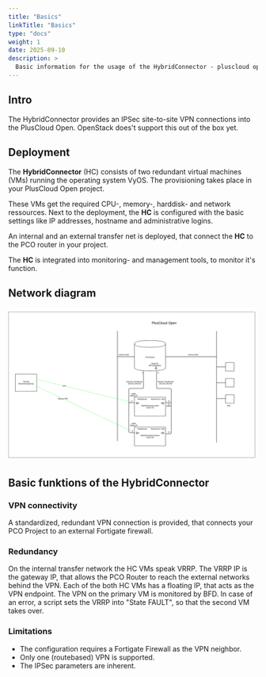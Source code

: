 ```yaml
---
title: "Basics"
linkTitle: "Basics"
type: "docs"
weight: 1
date: 2025-09-10
description: >
  Basic information for the usage of the HybridConnector - pluscloud open
---
```


## Intro

The HybridConnector provides an IPSec site-to-site VPN connections into the PlusCloud Open. OpenStack does't support this out of the box yet.

## Deployment

The **HybridConnector** (HC) consists of two redundant virtual machines (VMs) running the operating system VyOS. The provisioning takes place in your PlusCloud Open project.

These VMs get the required CPU-, memory-, harddisk- and network ressources. Next to the deployment, the **HC** is configured with the basic settings like IP
addresses, hostname and administrative logins.

An internal and an external transfer net is deployed, that connect the **HC** to the PCO router in your project.

The **HC** is integrated into monitoring- and management tools, to monitor it's function.


## Network diagram
![network diagram](01_hc_network_diagram.png)

## Basic funktions of the HybridConnector

### VPN connectivity

A standardized, redundant VPN connection is provided, that connects your PCO Project to an external Fortigate firewall.

### Redundancy

On the internal transfer network the HC VMs speak VRRP. The VRRP IP is the gateway IP, that allows the PCO Router to reach the external networks behind the VPN.
Each of the both HC VMs has a floating IP, that acts as the VPN endpoint. The VPN on the primary VM is monitored by BFD. In case of an error, a script sets the VRRP into "State FAULT", so that the second VM takes over.

### Limitations

- The configuration requires a Fortigate Firewall as the VPN neighbor.
- Only one (routebased) VPN is supported.
- The IPSec parameters are inherent.
